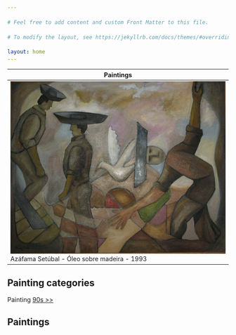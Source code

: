 ```yaml
---

# Feel free to add content and custom Front Matter to this file.

# To modify the layout, see https://jekyllrb.com/docs/themes/#overriding-theme-defaults

layout: home
---
```


| Paintings                                                                                                      | 
|----------------------------------------------------------------------------------------------------------------|
| ![Quadro](assets/img/anos-90/168542_122466197823583_1642710_n.jpg) Azáfama Setúbal - Óleo sobre madeira - 1993 |

## Painting categories

Painting [90s >>](/90s/)

## Paintings
